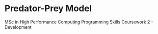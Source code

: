 # Predator-Prey Model

MSc in High Performance Computing
Programming Skills Coursework 2 - Development
